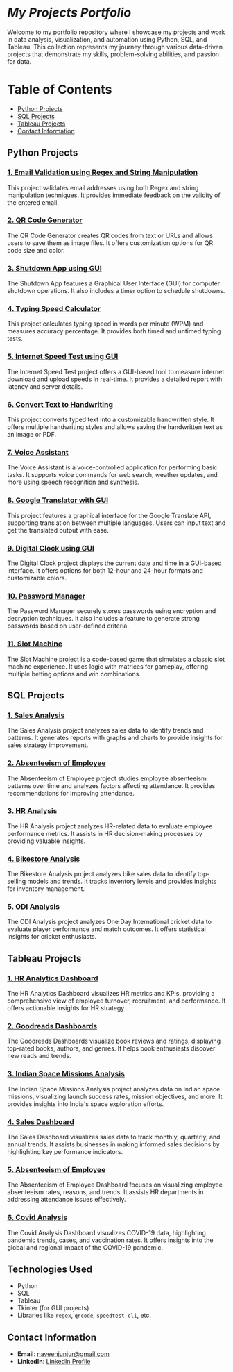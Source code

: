 # *My Projects Portfolio*


Welcome to my portfolio repository where I showcase my projects and work in data analysis, visualization, and automation using Python, SQL, and Tableau. This collection represents my journey through various data-driven projects that demonstrate my skills, problem-solving abilities, and passion for data.

# Table of Contents

- [Python Projects](https://github.com/NaveenJunjur123/Projects_test/tree/main/Python)
- [SQL Projects](#project-2-sql-database-management)
- [Tableau Projects](#project-3-tableau-visualization)
- [Contact Information](#contact-information)

## Python Projects

### [1. Email Validation using Regex and String Manipulation](https://github.com/NaveenJunjur123/Projects_test/blob/main/Python/01-Email%20Validation%20using%20Regex%20and%20String%20Manipulation)
This project validates email addresses using both Regex and string manipulation techniques. It provides immediate feedback on the validity of the entered email.

### [2. QR Code Generator](https://github.com/NaveenJunjur123/Projects_test/blob/main/Python/02-QR%20Code%20Generator)
The QR Code Generator creates QR codes from text or URLs and allows users to save them as image files. It offers customization options for QR code size and color.

### [3. Shutdown App using GUI](https://github.com/NaveenJunjur123/Projects_test/blob/main/Python/03-Shutdown%20App%20using%20GUI)
The Shutdown App features a Graphical User Interface (GUI) for computer shutdown operations. It also includes a timer option to schedule shutdowns.

### [4. Typing Speed Calculator](Python/Typing_Speed_Calculator)
This project calculates typing speed in words per minute (WPM) and measures accuracy percentage. It provides both timed and untimed typing tests.

### [5. Internet Speed Test using GUI](Python/Internet_Speed_Test_GUI)
The Internet Speed Test project offers a GUI-based tool to measure internet download and upload speeds in real-time. It provides a detailed report with latency and server details.

### [6. Convert Text to Handwriting](Python/Text_to_Handwriting)
This project converts typed text into a customizable handwritten style. It offers multiple handwriting styles and allows saving the handwritten text as an image or PDF.

### [7. Voice Assistant](Python/Voice_Assistant)
The Voice Assistant is a voice-controlled application for performing basic tasks. It supports voice commands for web search, weather updates, and more using speech recognition and synthesis.

### [8. Google Translator with GUI](Python/Google_Translator_GUI)
This project features a graphical interface for the Google Translate API, supporting translation between multiple languages. Users can input text and get the translated output with ease.

### [9. Digital Clock using GUI](Python/Digital_Clock_GUI)
The Digital Clock project displays the current date and time in a GUI-based interface. It offers options for both 12-hour and 24-hour formats and customizable colors.

### [10. Password Manager](Python/Password_Manager)
The Password Manager securely stores passwords using encryption and decryption techniques. It also includes a feature to generate strong passwords based on user-defined criteria.

### [11. Slot Machine](Python/Slot_Machine)
The Slot Machine project is a code-based game that simulates a classic slot machine experience. It uses logic with matrices for gameplay, offering multiple betting options and win combinations.

## SQL Projects

### [1. Sales Analysis](SQL/Sales_Analysis)
The Sales Analysis project analyzes sales data to identify trends and patterns. It generates reports with graphs and charts to provide insights for sales strategy improvement.

### [2. Absenteeism of Employee](SQL/Absenteeism_of_Employee)
The Absenteeism of Employee project studies employee absenteeism patterns over time and analyzes factors affecting attendance. It provides recommendations for improving attendance.

### [3. HR Analysis](SQL/HR_Analysis)
The HR Analysis project analyzes HR-related data to evaluate employee performance metrics. It assists in HR decision-making processes by providing valuable insights.

### [4. Bikestore Analysis](SQL/Bikestore_Analysis)
The Bikestore Analysis project analyzes bike sales data to identify top-selling models and trends. It tracks inventory levels and provides insights for inventory management.

### [5. ODI Analysis](SQL/ODI_Analysis)
The ODI Analysis project analyzes One Day International cricket data to evaluate player performance and match outcomes. It offers statistical insights for cricket enthusiasts.

## Tableau Projects

### [1. HR Analytics Dashboard](Tableau/HR_Analytics_Dashboard)
The HR Analytics Dashboard visualizes HR metrics and KPIs, providing a comprehensive view of employee turnover, recruitment, and performance. It offers actionable insights for HR strategy.

### [2. Goodreads Dashboards](Tableau/Goodreads_Dashboards)
The Goodreads Dashboards visualize book reviews and ratings, displaying top-rated books, authors, and genres. It helps book enthusiasts discover new reads and trends.

### [3. Indian Space Missions Analysis](Tableau/Indian_Space_Missions_Analysis)
The Indian Space Missions Analysis project analyzes data on Indian space missions, visualizing launch success rates, mission objectives, and more. It provides insights into India's space exploration efforts.

### [4. Sales Dashboard](Tableau/Sales_Dashboard)
The Sales Dashboard visualizes sales data to track monthly, quarterly, and annual trends. It assists businesses in making informed sales decisions by highlighting key performance indicators.

### [5. Absenteeism of Employee](Tableau/Absenteeism_of_Employee)
The Absenteeism of Employee Dashboard focuses on visualizing employee absenteeism rates, reasons, and trends. It assists HR departments in addressing attendance issues effectively.

### [6. Covid Analysis](Tableau/Covid_Analysis)
The Covid Analysis Dashboard visualizes COVID-19 data, highlighting pandemic trends, cases, and vaccination rates. It offers insights into the global and regional impact of the COVID-19 pandemic.

## Technologies Used
- Python
- SQL
- Tableau
- Tkinter (for GUI projects)
- Libraries like `regex`, `qrcode`, `speedtest-cli`, etc.

## Contact Information

- **Email**: [naveenjunjur@gmail.com](mailto:naveenjunjur@gmail.com)
- **LinkedIn**: [LinkedIn Profile](https://www.linkedin.com/in/naveen-junjur-1420a7288/)
